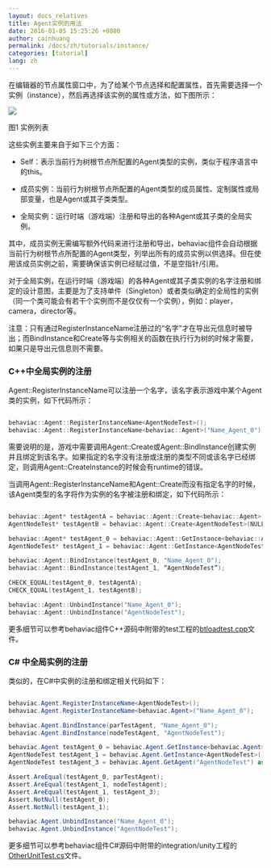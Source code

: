 ```yaml
---
layout: docs_relatives
title: Agent实例的用法
date: 2016-01-05 15:25:26 +0800
author: cainhuang
permalink: /docs/zh/tutorials/instance/
categories: [tutorial]
lang: zh
---
```


在编辑器的节点属性窗口中，为了给某个节点选择和配置属性，首先需要选择一个实例（instance），然后再选择该实例的属性或方法，如下图所示：

![]({{site.url}}{{site.baseurl}}/img/tutorials/tutorial17/instance_list.png)

图1 实例列表

这些实例主要来自于如下三个方面：

- Self：表示当前行为树根节点所配置的Agent类型的实例，类似于程序语言中的this。

- 成员实例：当前行为树根节点所配置的Agent类型的成员属性、定制属性或局部变量，也是Agent或其子类类型。

- 全局实例：运行时端（游戏端）注册和导出的各种Agent或其子类的全局实例。

其中，成员实例无需编写额外代码来进行注册和导出，behaviac组件会自动根据当前行为树根节点所配置的Agent类型，列举出所有的成员实例以供选择。但在使用该成员实例之前，需要确保该实例已经赋过值，不是空指针/引用。

对于全局实例，在运行时端（游戏端）的各种Agent或其子类实例的名字注册和绑定的设计意图，主要是为了支持单件（Singleton）或者类似确定的全局性的实例（同一个类可能会有若干个实例而不是仅仅有一个实例），例如：player，camera，director等。

注意：只有通过RegisterInstanceName注册过的“名字”才在导出元信息时被导出；而BindInstance和Create等与实例相关的函数在执行行为树的时候才需要，如果只是导出元信息则不需要。

### C++中全局实例的注册

Agent::RegisterInstanceName可以注册一个名字，该名字表示游戏中某个Agent类的实例，如下代码所示：

``` c++

behaviac::Agent::RegisterInstanceName<AgentNodeTest>();
behaviac::Agent::RegisterInstanceName<behaviac::Agent>("Name_Agent_0");

```

需要说明的是，游戏中需要调用Agent::Create或Agent::BindInstance创建实例并且绑定到该名字。如果指定的名字没有注册或注册的类型不同或该名字已经绑定，则调用Agent::CreateInstance的时候会有runtime的错误。

当调用Agent::RegisterInstanceName和Agent::Create而没有指定名字的时候，该Agent类型的名字将作为实例的名字被注册和绑定，如下代码所示：

``` c++

behaviac::Agent* testAgentA = behaviac::Agent::Create<behaviac::Agent>("Name_Agent_0");
AgentNodeTest* testAgentB = behaviac::Agent::Create<AgentNodeTest>(NULL);

behaviac::Agent* testAgent_0 = behaviac::Agent::GetInstance<behaviac::Agent>("Name_Agent_0");
AgentNodeTest* testAgent_1 = behaviac::Agent::GetInstance<AgentNodeTest>();

behaviac::Agent::BindInstance(testAgent_0, "Name_Agent_0");
behaviac::Agent::BindInstance(testAgent_1, “AgentNodeTest”);

CHECK_EQUAL(testAgent_0, testAgentA);
CHECK_EQUAL(testAgent_1, testAgentB);

behaviac::Agent::UnbindInstance("Name_Agent_0");
behaviac::Agent::UnbindInstance("AgentNodeTest");

```

更多细节可以参考behaviac组件C++源码中附带的test工程的[btloadtest.cpp]({{site.repository}}/blob/master/test/btunittest/Others/btloadtest.cpp)文件。

### C# 中全局实例的注册

类似的，在C#中实例的注册和绑定相关代码如下：

``` c#

behaviac.Agent.RegisterInstanceName<AgentNodeTest>();
behaviac.Agent.RegisterInstanceName<behaviac.Agent>("Name_Agent_0");

behaviac.Agent.BindInstance(parTestAgent, "Name_Agent_0");
behaviac.Agent.BindInstance(nodeTestAgent, "AgentNodeTest");

behaviac.Agent testAgent_0 = behaviac.Agent.GetInstance<behaviac.Agent>("Name_Agent_0");
AgentNodeTest testAgent_1 = behaviac.Agent.GetInstance<AgentNodeTest>();
AgentNodeTest testAgent_3 = behaviac.Agent.GetAgent("AgentNodeTest") as AgentNodeTest;

Assert.AreEqual(testAgent_0, parTestAgent);
Assert.AreEqual(testAgent_1, nodeTestAgent);
Assert.AreEqual(testAgent_1, testAgent_3);
Assert.NotNull(testAgent_0);
Assert.NotNull(testAgent_1);

behaviac.Agent.UnbindInstance("Name_Agent_0");
behaviac.Agent.UnbindInstance("AgentNodeTest");

```

更多细节可以参考behaviac组件C#源码中附带的integration/unity工程的[OtherUnitTest.cs]({{site.repository}}/blob/master/integration/unity/Assets/Scripts/behaviac/BehaviacUnitTest/Editor/ParUnitTest/OtherUnitTest.cs)文件。